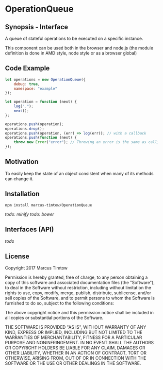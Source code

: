 # OperationQueue


## Synopsis - Interface

A queue of stateful operations to be executed on a specific instance.

This component can be used both in the browser and node.js (the module definition is done in AMD style, node style or as a browser global)


## Code Example

```javascript
let operations = new OperationQueue({
    debug: true,
    namespace: "example"
});

let operation = function (next) {
    log(".");
    next();
};

operations.push(operation);
operations.drop();
operations.push(operation, (err) => log(err)); // with a callback
operations.push(function (next) {
    throw new Error("error"); // Throwing an error is the same as calling next(err)
});
```

## Motivation

To easily keep the state of an object consistent when many of its methods can change it.

## Installation

```
npm install marcus-timtow/OperationQueue
```
*todo: minify*
*todo: bower*

## Interfaces (API)

*todo*

## License

Copyright 2017 Marcus Timtow

Permission is hereby granted, free of charge, to any person obtaining a copy of this software and associated documentation files (the "Software"), to deal in the Software without restriction, including without limitation the rights to use, copy, modify, merge, publish, distribute, sublicense, and/or sell copies of the Software, and to permit persons to whom the Software is furnished to do so, subject to the following conditions:

The above copyright notice and this permission notice shall be included in all copies or substantial portions of the Software.

THE SOFTWARE IS PROVIDED "AS IS", WITHOUT WARRANTY OF ANY KIND, EXPRESS OR IMPLIED, INCLUDING BUT NOT LIMITED TO THE WARRANTIES OF MERCHANTABILITY, FITNESS FOR A PARTICULAR PURPOSE AND NONINFRINGEMENT. IN NO EVENT SHALL THE AUTHORS OR COPYRIGHT HOLDERS BE LIABLE FOR ANY CLAIM, DAMAGES OR OTHER LIABILITY, WHETHER IN AN ACTION OF CONTRACT, TORT OR OTHERWISE, ARISING FROM, OUT OF OR IN CONNECTION WITH THE SOFTWARE OR THE USE OR OTHER DEALINGS IN THE SOFTWARE.
